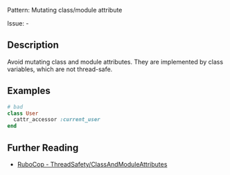 Pattern: Mutating class/module attribute

Issue: -

## Description

Avoid mutating class and module attributes. They are implemented by class variables, which are not thread-safe.

## Examples

```ruby
# bad
class User
  cattr_accessor :current_user
end
```

## Further Reading

* [RuboCop - ThreadSafety/ClassAndModuleAttributes](https://github.com/covermymeds/rubocop-thread_safety/blob/master/lib/rubocop/cop/thread_safety/class_and_module_attributes.rb)
